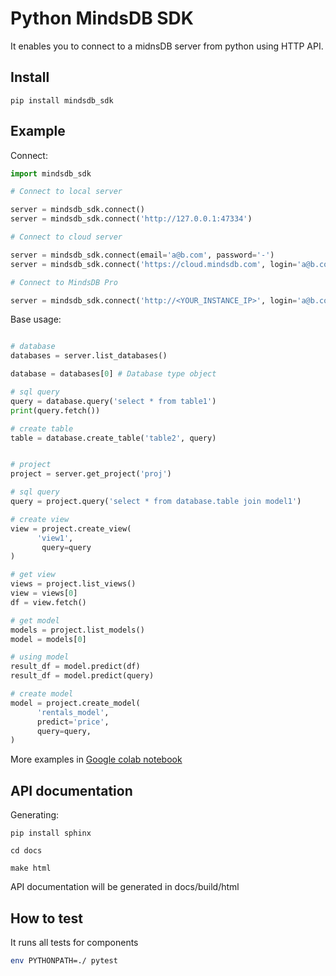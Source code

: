 # Python MindsDB SDK
It enables you to connect to a midnsDB server from python using HTTP API.

## Install
```
pip install mindsdb_sdk
```

## Example

Connect:
```python
import mindsdb_sdk

# Connect to local server 

server = mindsdb_sdk.connect()
server = mindsdb_sdk.connect('http://127.0.0.1:47334')

# Connect to cloud server

server = mindsdb_sdk.connect(email='a@b.com', password='-')
server = mindsdb_sdk.connect('https://cloud.mindsdb.com', login='a@b.com', password='-')

# Connect to MindsDB Pro

server = mindsdb_sdk.connect('http://<YOUR_INSTANCE_IP>', login='a@b.com', password='-', is_managed=True)

```

Base usage:
```python

# database
databases = server.list_databases()

database = databases[0] # Database type object

# sql query
query = database.query('select * from table1')
print(query.fetch())

# create table
table = database.create_table('table2', query)


# project
project = server.get_project('proj')

# sql query
query = project.query('select * from database.table join model1')

# create view
view = project.create_view(
      'view1',
       query=query
)

# get view
views = project.list_views()
view = views[0]
df = view.fetch()

# get model
models = project.list_models()
model = models[0]

# using model
result_df = model.predict(df)
result_df = model.predict(query)

# create model
model = project.create_model(
      'rentals_model',
      predict='price',
      query=query,
)

```

More examples in [Google colab notebook](
https://colab.research.google.com/drive/1QouwAR3saFb9ffthrIs1LSH5COzyQa11#scrollTo=k6IbwsKRPQCR
)

## API documentation

Generating:

```commandline
pip install sphinx

cd docs

make html
```

API documentation will be generated in docs/build/html

## How to test

It runs all tests for components 

```bash
env PYTHONPATH=./ pytest
```
